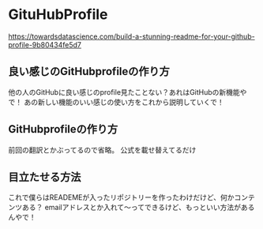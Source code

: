 # GituHubProfile

https://towardsdatascience.com/build-a-stunning-readme-for-your-github-profile-9b80434fe5d7

## 良い感じのGitHubprofileの作り方

他の人のGitHubに良い感じのprofile見たことない？あれはGitHubの新機能やで！
あの新しい機能のいい感じの使い方をこれから説明していくで！

## GitHubprofileの作り方
前回の翻訳とかぶってるので省略。
公式を載せ替えてるだけ

## 目立たせる方法
これで僕らはREADEMEが入ったリポジトリーを作ったわけだけど、何かコンテンツある？
emailアドレスとか入れて〜ってできるけど、もっといい方法があるんやで！



